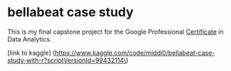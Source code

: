 # bellabeat case study
This is my final capstone project for the Google Professional [Certificate](https://coursera.org/share/360e1b33d41d5584f4a36b84605bb509) in Data Analytics. 

[link to kaggle] (https://www.kaggle.com/code/middi0/bellabeat-case-study-with-r?scriptVersionId=99432114\)
